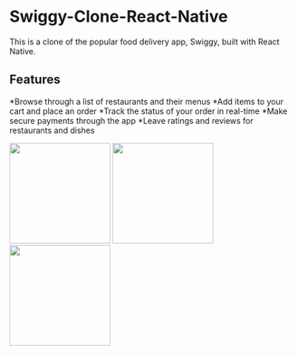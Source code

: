 # Swiggy-Clone-React-Native

This is a clone of the popular food delivery app, Swiggy, built with React Native.

## Features
*Browse through a list of restaurants and their menus
*Add items to your cart and place an order
*Track the status of your order in real-time
*Make secure payments through the app
*Leave ratings and reviews for restaurants and dishes



<img src="https://user-images.githubusercontent.com/88485343/210973289-3f534546-61d5-4411-8e3a-0eea5a17b4f0.jpg" width="178"> <img src="https://user-images.githubusercontent.com/88485343/210973352-b8a65762-53cd-4b28-a6ba-e5390a96e937.jpg" width="178"> <img src="https://user-images.githubusercontent.com/88485343/210973366-32f220e7-e599-4cb2-bbe3-019b1b53ac5c.jpg" width="178">





